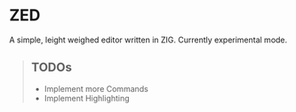 # ZED

A simple, leight weighed editor written in ZIG.
Currently experimental mode.

> ## TODOs
> - Implement more Commands
> - Implement Highlighting

